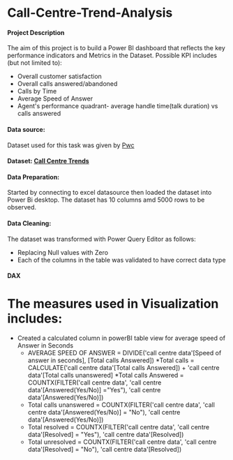# Call-Centre-Trend-Analysis
#### Project Description
The aim of this project is to build a Power BI dashboard that reflects the key performance indicators and Metrics in the Dataset. 
Possible KPI includes (but not limited to):
* Overall customer satisfaction
* Overall calls answered/abandoned
* Calls by Time
* Average Speed of Answer
* Agent's performance quadrant- average handle time(talk duration) vs calls answered

#### Data source:
Dataset used for this task was given by [Pwc](https://www.pwc.ch/en/careers-with-pwc/students/virtual-case-experience.html)
#### Dataset: [Call Centre Trends](https://view.officeapps.live.com/op/view.aspx?src=https%3A%2F%2Fcdn.theforage.com%2Fvinternships%2Fcompanyassets%2F4sLyCPgmsy8DA6Dh3%2F01%2520Call-Center-Dataset.xlsx&wdOrigin=BROWSELINK)

#### Data Preparation:
Started by connecting to excel datasource then loaded the dataset into Power Bi desktop.
The dataset has 10 columns amd 5000 rows to be observed.

#### Data Cleaning:
The dataset was transformed with Power Query Editor as follows:
- Replacing Null values with Zero
- Each of the columns in the table was validated to have correct data type
#### DAX
# The measures used in Visualization includes:
- Created a calculated column in powerBI table view for average speed of Answer in Seconds
  *  AVERAGE SPEED OF ANSWER = DIVIDE('call centre data'[Speed of answer in seconds], [Total calls Answered])
  *Total calls = CALCULATE('call centre data'[Total calls Answered]) + 'call centre data'[Total calls unanswered]
  *Total calls Answered = COUNTX(FILTER('call centre data', 'call centre data'[Answered(Yes/No)] ="Yes"), 'call centre data'[Answered(Yes/No)])
  * Total calls unanswered = COUNTX(FILTER('call centre data', 'call centre data'[Answered(Yes/No)] = "No"), 'call centre data'[Answered(Yes/No)])
  * Total resolved = COUNTX(FILTER('call centre data', 'call centre data'[Resolved] = "Yes"), 'call centre data'[Resolved])
  * Total unresolved = COUNTX(FILTER('call centre data', 'call centre data'[Resolved] = "No"), 'call centre data'[Resolved])

